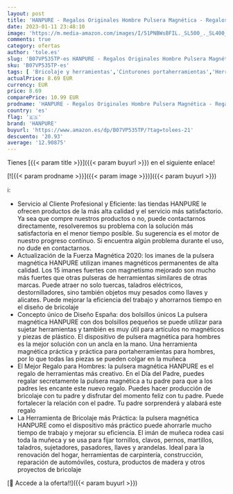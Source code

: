 ```yaml
---
layout: post
title: 'HANPURE - Regalos Originales Hombre Pulsera Magnética - Regalos Navidad Amigo Invisible Regalos Pulsera Magnética Con 15 Potentes Imanes Herramientas Bricolaje Fijar Uñas Tornillo Tuerca para Hombres Maquinaria'
date: 2023-01-11 23:48:10
image: 'https://m.media-amazon.com/images/I/51PNBWsBFIL._SL500_._SL400_.jpg'
comments: true
category: ofertas
author: 'tole.es'
slug: 'B07VP535TP-es HANPURE - Regalos Originales Hombre Pulsera Magnética -...'
sku: 'B07VP535TP-es'
tags: [ 'Bricolaje y herramientas','Cinturones portaherramientas','Herramientas manuales y eléctricas','Organizadores de herramientas','hanpure','navidad','🇪🇸', ]
actualPrice: 8.69 EUR
currency: EUR
price: 8.69
comparePrice: 10.99 EUR
prodname: 'HANPURE - Regalos Originales Hombre Pulsera Magnética - Regalos Navidad Amigo Invisible Regalos Pulsera Magnética Con 15 Potentes Imanes Herramientas Bricolaje Fijar Uñas Tornillo Tuerca para Hombres Maquinaria'
country: 'es'
flag: '🇪🇸'
brand: 'HANPURE'
buyurl: 'https://www.amazon.es/dp/B07VP535TP/?tag=tolees-21'
descuento: '20.93'
average: '12.90875'
---
```


Tienes [{{< param title >}}]({{< param buyurl >}}) en el siguiente enlace!

[![{{< param prodname >}}]({{< param image >}})]({{< param buyurl >}})

ℹ️:

- Servicio al Cliente Profesional y Eficiente: las tiendas HANPURE le ofrecen productos de la más alta calidad y el servicio más satisfactorio. Ya sea que compre nuestros productos o no, puede contactarnos directamente, resolveremos su problema con la solución más satisfactoria en el menor tiempo posible. Su sugerencia es el motor de nuestro progreso continuo. Si encuentra algún problema durante el uso, no dude en contactarnos.
- Actualización de la Fuerza Magnética 2020: los imanes de la pulsera magnética HANPURE utilizan imanes magnéticos permanentes de alta calidad. Los 15 imanes fuertes con magnetismo mejorado son mucho más fuertes que otras pulseras de herramientas similares de otras marcas. Puede atraer no solo tuercas, taladros eléctricos, destornilladores, sino también objetos muy pesados como llaves y alicates. Puede mejorar la eficiencia del trabajo y ahorrarnos tiempo en el diseño de bricolaje
- Concepto único de Diseño España: dos bolsillos únicos La pulsera magnética HANPURE con dos bolsillos pequeños se puede utilizar para sujetar herramientas y también es muy útil para artículos no magnéticos y piezas de plástico. El dispositivo de pulsera magnética para hombres es la mejor solución con un ancla en la mano. Una herramienta magnética práctica y práctica para portaherramientas para hombres, por lo que todas las piezas se pueden colgar en la muñeca
- El Mejor Regalo para Hombres: la pulsera magnética HANPURE es el regalo de herramientas más creativo. En el Día del Padre, puedes regalar secretamente la pulsera magnética a tu padre para que a los padres les encante este nuevo regalo. Puedes hacer producción de bricolaje con tu padre y disfrutar del momento feliz con tu padre. Puede fortalecer la relación con el padre. Tu padre sorprenderá y alabará este regalo
- La Herramienta de Bricolaje más Práctica: la pulsera magnética HANPURE como el dispositivo más práctico puede ahorrarle mucho tiempo de trabajo y mejorar su eficiencia. El imán de muñeca rodea casi toda la muñeca y se usa para fijar tornillos, clavos, pernos, martillos, taladros, sujetadores, pasadores, llaves y arandelas. Ideal para la renovación del hogar, herramientas de carpintería, construcción, reparación de automóviles, costura, productos de madera y otros proyectos de bricolaje

[🛒 Accede a la oferta!!]({{< param buyurl >}})

